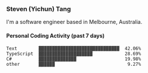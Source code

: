 ### Steven (Yichun) Tang

I'm a software engineer based in Melbourne, Australia.

#### Personal Coding Activity (past 7 days)
```
Text        ▓▓▓▓▓▓▓▓▓▓▓▓▓▓▓▓▓▓▓▓▓▓▓▓▓▓▓▓▓▓  42.06%
TypeScript  ▓▓▓▓▓▓▓▓▓▓▓▓▓▓▓▓▓▓▓▓            28.69%
C#          ▓▓▓▓▓▓▓▓▓▓▓▓▓▓                  19.98%
other       ▓▓▓▓▓▓                           9.27%
```
